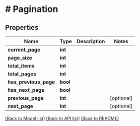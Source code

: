 # # Pagination

## Properties

Name | Type | Description | Notes
------------ | ------------- | ------------- | -------------
**current_page** | **int** |  |
**page_size** | **int** |  |
**total_items** | **int** |  |
**total_pages** | **int** |  |
**has_previous_page** | **bool** |  |
**has_next_page** | **bool** |  |
**previous_page** | **int** |  | [optional]
**next_page** | **int** |  | [optional]

[[Back to Model list]](../../README.md#models) [[Back to API list]](../../README.md#endpoints) [[Back to README]](../../README.md)
